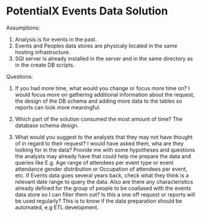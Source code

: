 # PotentialX Events Data Solution

Assumptions:
 1. Analysis is for events in the past.
 2. Events and Peoples data stores are physicaly located in the same hosting infrastructure. 
 3. SQl server is already installed in the server and in the same directory as in the create DB scripts.
 
Questions:

   1.	If you had more time, what would you change or focus more time on?
      I would focus more on gathering additional information about the request, the design of the DB schema and adding more data to the tables so reports can look more meaningful.
      
   2.	Which part of the solution consumed the most amount of time?
      The database schema design.
      
   3.	What would you suggest to the analysts that they may not have thought of in regard to their request? 
      I would have asked them, wha are they looking for in the data? Provide me with some hypotheses and questions the analysts may already have that could help me 
      prepare the data and queries like E.g. Age range of attendees per event type or event attendance gender distribution or Occupation of attendees per event, etc.
      If Events data goes several years back, check what they think is a relevant date range to query the data. 
      Also are there any characteristics already defined for the group of people to be coallased with the events data store so I can filter them out? 
      Is this a one off request or reports will be used regularly? This is to know if the data preparation should be automated, e.g ETL development.
      
